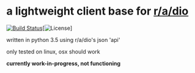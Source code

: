 # **a lightweight client base for [r/a/dio](https://r-a-d.io)** 

[![Build Status](https://travis-ci.org/solinium/r-a-d.io-cli.svg?branch=master)](https://travis-ci.org/solinium/r-a-d.io-cli)[![License](https://img.shields.io/packagist/l/doctrine/orm.svg)]

written in python 3.5 using r/a/dio's json 'api'

only tested on linux, osx should work

**currently work-in-progress, not functioning**
